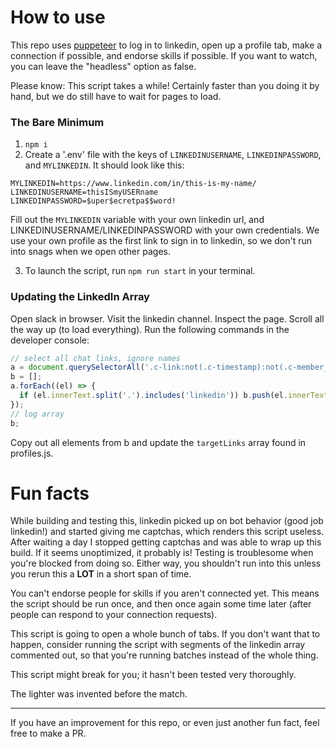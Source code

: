 # How to use

This repo uses [puppeteer](https://pptr.dev/) to log in to linkedin, open up a profile tab, make a connection if possible, and endorse skills if possible. If you want to watch, you can leave the "headless" option as false.

Please know: This script takes a while! Certainly faster than you doing it by hand, but we do still have to wait for pages to load.

### The Bare Minimum

1. `npm i`
2. Create a '.env' file with the keys of `LINKEDINUSERNAME`, `LINKEDINPASSWORD`, and `MYLINKEDIN`. It should look like this:

```
MYLINKEDIN=https://www.linkedin.com/in/this-is-my-name/
LINKEDINUSERNAME=thisISmyUSERname
LINKEDINPASSWORD=$uper$ecretpa$$word!
```

Fill out the `MYLINKEDIN` variable with your own linkedin url, and LINKEDINUSERNAME/LINKEDINPASSWORD with your own credentials. We use your own profile as the first link to sign in to linkedin, so we don't run into snags when we open other pages.

3. To launch the script, run `npm run start` in your terminal.

### Updating the LinkedIn Array

Open slack in browser. Visit the linkedin channel.
Inspect the page. Scroll all the way up (to load everything).
Run the following commands in the developer console:

```javascript
// select all chat links, ignore names
a = document.querySelectorAll('.c-link:not(.c-timestamp):not(.c-member_slug)');
b = [];
a.forEach((el) => {
  if (el.innerText.split('.').includes('linkedin')) b.push(el.innerText);
});
// log array
b;
```

Copy out all elements from b and update the `targetLinks` array found in profiles.js.

# Fun facts

While building and testing this, linkedin picked up on bot behavior (good job linkedin!) and started giving me captchas, which renders this script useless. After waiting a day I stopped getting captchas and was able to wrap up this build. If it seems unoptimized, it probably is! Testing is troublesome when you're blocked from doing so.
Either way, you shouldn't run into this unless you rerun this a **LOT** in a short span of time.

You can't endorse people for skills if you aren't connected yet. This means the script should be run once, and then once again some time later (after people can respond to your connection requests).

This script is going to open a whole bunch of tabs. If you don't want that to happen, consider running the script with segments of the linkedin array commented out, so that you're running batches instead of the whole thing.

This script might break for you; it hasn't been tested very thoroughly.

The lighter was invented before the match.

---

If you have an improvement for this repo, or even just another fun fact, feel free to make a PR.
